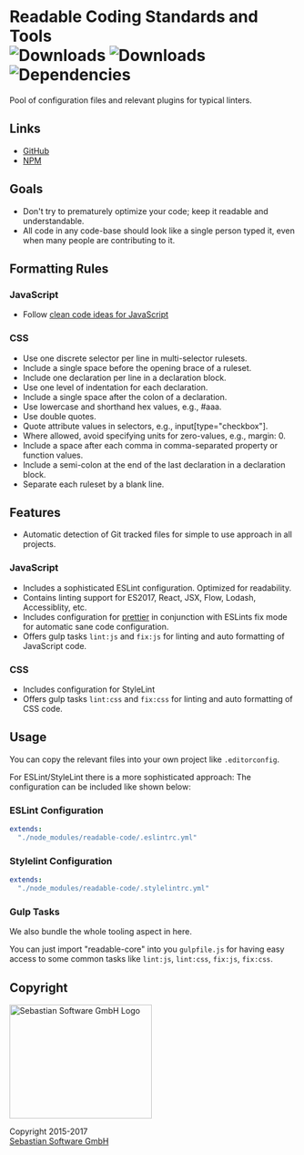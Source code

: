 # Readable Coding Standards and Tools<br/>![Downloads][npm-version-img] ![Downloads][npm-downloads-img] ![Dependencies][deps-img]

[deps-img]: https://david-dm.org/sebastian-software/readable-code.svg
[npm-downloads-img]: https://img.shields.io/npm/dm/readable-code.svg
[npm-version-img]: https://img.shields.io/npm/v/readable-code.svg

Pool of configuration files and relevant plugins for typical linters.

## Links

- [GitHub](https://github.com/sebastian-software/readable-code)
- [NPM](https://www.npmjs.com/package/readable-code)


## Goals

- Don't try to prematurely optimize your code; keep it readable and understandable.
- All code in any code-base should look like a single person typed it, even when many people are contributing to it.



## Formatting Rules

### JavaScript

- Follow [clean code ideas for JavaScript](https://github.com/ryanmcdermott/clean-code-javascript)

### CSS

- Use one discrete selector per line in multi-selector rulesets.
- Include a single space before the opening brace of a ruleset.
- Include one declaration per line in a declaration block.
- Use one level of indentation for each declaration.
- Include a single space after the colon of a declaration.
- Use lowercase and shorthand hex values, e.g., #aaa.
- Use double quotes.
- Quote attribute values in selectors, e.g., input[type="checkbox"].
- Where allowed, avoid specifying units for zero-values, e.g., margin: 0.
- Include a space after each comma in comma-separated property or function values.
- Include a semi-colon at the end of the last declaration in a declaration block.
- Separate each ruleset by a blank line.



## Features

- Automatic detection of Git tracked files for simple to use approach in all projects.

### JavaScript

- Includes a sophisticated ESLint configuration. Optimized for readability.
- Contains linting support for ES2017, React, JSX, Flow, Lodash, Accessiblity, etc.
- Includes configuration for [prettier](https://github.com/prettier/prettier) in conjunction with ESLints fix mode for automatic sane code configuration.
- Offers gulp tasks `lint:js` and `fix:js` for linting and auto formatting of JavaScript code.

### CSS

- Includes configuration for StyleLint 
- Offers gulp tasks `lint:css` and `fix:css` for linting and auto formatting of CSS code.


## Usage

You can copy the relevant files into your own project like `.editorconfig`. 

For ESLint/StyleLint there is a more sophisticated approach: The configuration can be included like shown below:


### ESLint Configuration

```yaml
extends:
  "./node_modules/readable-code/.eslintrc.yml"
```

### Stylelint Configuration

```yaml
extends:
  "./node_modules/readable-code/.stylelintrc.yml"
```

### Gulp Tasks

We also bundle the whole tooling aspect in here. 

You can just import "readable-core" into you `gulpfile.js` for having easy access to some common tasks like `lint:js`, `lint:css`, `fix:js`, `fix:css`.



## Copyright

<img src="https://raw.githubusercontent.com/sebastian-software/readable-code/master/assets/sebastiansoftware.png" alt="Sebastian Software GmbH Logo" width="250" height="200"/>

Copyright 2015-2017<br/>[Sebastian Software GmbH](http://www.sebastian-software.de)
